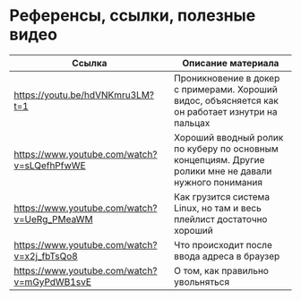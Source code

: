 # Референсы, ссылки, полезные видео


| Ссылка                                      | Описание материала                                                                                    |
|---------------------------------------------|-------------------------------------------------------------------------------------------------------|
| https://youtu.be/hdVNKmru3LM?t=1            | Проникновение в докер с примерами. Хороший видос, объясняется как он работает изнутри на пальцах      |
| https://www.youtube.com/watch?v=sLQefhPfwWE | Хороший вводный ролик по куберу по основным концепциям. Другие ролики мне не давали нужного понимания |
| https://www.youtube.com/watch?v=UeRg_PMeaWM | Как грузится система Linux, но там и весь плейлист достаточно хороший                                 |
| https://www.youtube.com/watch?v=x2j_fbTsQo8 | Что происходит после ввода адреса в браузер                                                           |
| https://www.youtube.com/watch?v=mGyPdWB1svE | О том, как правильно увольняться                                                                      |
